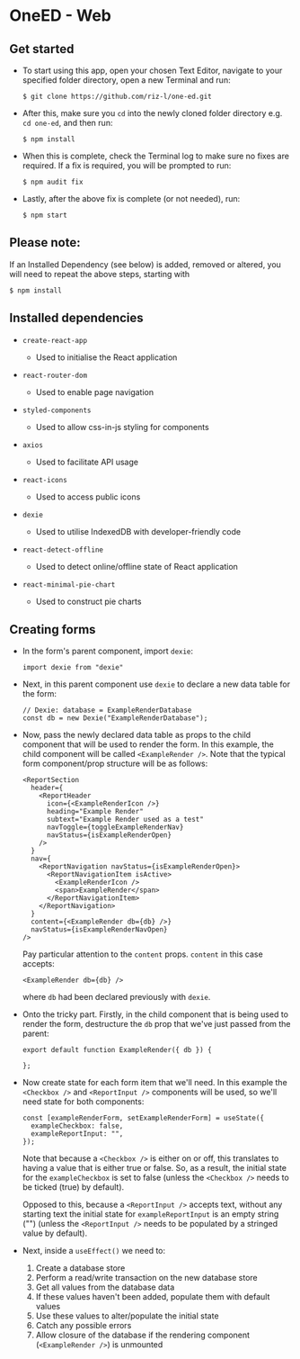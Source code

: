 # OneED - Web

## Get started

- To start using this app, open your chosen Text Editor, navigate to your specified folder directory, open a new Terminal and run:

  ```
  $ git clone https://github.com/riz-l/one-ed.git
  ```

- After this, make sure you `cd` into the newly cloned folder directory e.g. `cd one-ed`, and then run:

  ```
  $ npm install
  ```

- When this is complete, check the Terminal log to make sure no fixes are required. If a fix is required, you will be prompted to run:

  ```
  $ npm audit fix
  ```

- Lastly, after the above fix is complete (or not needed), run:

  ```
  $ npm start
  ```

## Please note:

If an Installed Dependency (see below) is added, removed or altered, you will need to repeat the above steps, starting with

```
$ npm install
```

## Installed dependencies

- `create-react-app`

  - Used to initialise the React application

- `react-router-dom`

  - Used to enable page navigation

- `styled-components`

  - Used to allow css-in-js styling for components

- `axios`

  - Used to facilitate API usage

- `react-icons`

  - Used to access public icons

- `dexie`

  - Used to utilise IndexedDB with developer-friendly code

- `react-detect-offline`
  
  - Used to detect online/offline state of React application
  
- `react-minimal-pie-chart`
  
  - Used to construct pie charts

## Creating forms

- In the form's parent component, import `dexie`:
  
  ```
  import dexie from "dexie"
  ```

- Next, in this parent component use `dexie` to declare a new data table for the form:

  ```
  // Dexie: database = ExampleRenderDatabase
  const db = new Dexie("ExampleRenderDatabase");
  ```

- Now, pass the newly declared data table as props to the child component that will be used to render the form. In this example, the child component will be called `<ExampleRender />`. Note that the typical form component/prop structure will be as follows:
  
  ```
  <ReportSection
    header={
      <ReportHeader
        icon={<ExampleRenderIcon />}
        heading="Example Render"
        subtext="Example Render used as a test"
        navToggle={toggleExampleRenderNav}
        navStatus={isExampleRenderOpen}
      />
    }
    nav={
      <ReportNavigation navStatus={isExampleRenderOpen}>
        <ReportNavigationItem isActive>
          <ExampleRenderIcon />
          <span>ExampleRender</span>
        </ReportNavigationItem>
      </ReportNavigation>
    }
    content={<ExampleRender db={db} />}
    navStatus={isExampleRenderNavOpen}
  />
  ```

  Pay particular attention to the `content` props. `content` in this case accepts:
  ```
  <ExampleRender db={db} />
  ```
  where `db` had been declared previously with `dexie`.

- Onto the tricky part. Firstly, in the child component that is being used to render the form, destructure the `db` prop that we've just passed from the parent:
  ```
  export default function ExampleRender({ db }) {

  };
  ```

- Now create state for each form item that we'll need. In this example the `<Checkbox />` and `<ReportInput />` components will be used, so we'll need state for both components:

  ```
  const [exampleRenderForm, setExampleRenderForm] = useState({
    exampleCheckbox: false,
    exampleReportInput: "",
  });
  ```

  Note that because a `<Checkbox />` is either on or off, this translates to having a value that is either true or false. So, as a result, the initial state for the `exampleCheckbox` is set to false (unless the `<Checkbox />` needs to be ticked (true) by default).
  
  Opposed to this, because a `<ReportInput />` accepts text, without any starting text the initial state for `exampleReportInput` is an empty string ("") (unless the `<ReportInput />` needs to be populated by a stringed value by default).

- Next, inside a `useEffect()` we need to:
  1. Create a database store
  2. Perform a read/write transaction on the new database store
  3. Get all values from the database data
  4. If these values haven't been added, populate them with default values
  5. Use these values to alter/populate the initial state
  6. Catch any possible errors
  7. Allow closure of the database if the rendering component (`<ExampleRender />`) is unmounted

